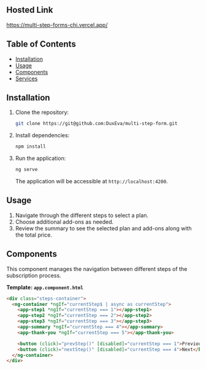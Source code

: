 
## Hosted Link

https://multi-step-forms-chi.vercel.app/

## Table of Contents

- [Installation](#installation)
- [Usage](#usage)
- [Components](#components)
- [Services](#services)

## Installation

1. Clone the repository:
    ```bash
    git clone https://git@github.com:DuxEva/multi-step-form.git
    ```

2. Install dependencies:
    ```bash
    npm install
    ```

3. Run the application:
    ```bash
    ng serve
    ```

    The application will be accessible at `http://localhost:4200`.

## Usage

1. Navigate through the different steps to select a plan.
2. Choose additional add-ons as needed.
3. Review the summary to see the selected plan and add-ons along with the total price.

## Components

This component manages the navigation between different steps of the subscription process.

**Template: `app.component.html`**

```html
<div class="steps-container">
  <ng-container *ngIf="currentStep$ | async as currentStep">
    <app-step1 *ngIf="currentStep === 1"></app-step1>
    <app-step2 *ngIf="currentStep === 2"></app-step2>
    <app-step3 *ngIf="currentStep === 3"></app-step3>
    <app-summary *ngIf="currentStep === 4"></app-summary>
    <app-thank-you *ngIf="currentStep === 5"></app-thank-you>

    <button (click)="prevStep()" [disabled]="currentStep === 1">Previous</button>
    <button (click)="nextStep()" [disabled]="currentStep === 4">Next</button>
  </ng-container>
</div>
```
